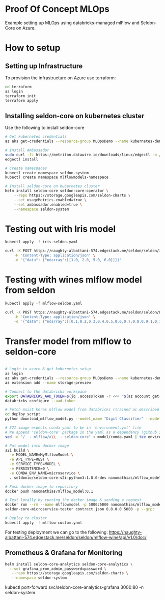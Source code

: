 # Proof Of Concept MLOps

Example setting up MLOps using databricks-managed mlFlow and Seldon-Core on Azure.

# How to setup

## Setting up Infrastructure

To provision the infrastructure on Azure use terraform:

```bash
cd terraform
az login
terraform init
terraform apply
```

## Installing seldon-core on kubernetes cluster

Use the following to install seldon-core

```bash
# Get kubernetes credentials
az aks get-credentials --resource-group MLOpsDemo --name kubernetes-demo

# Install Ambassador
sudo curl -fL https://metriton.datawire.io/downloads/linux/edgectl -o /usr/local/bin/edgectl && sudo chmod a+x /usr/local/bin/edgectl
edgectl install

# Create namespaces
kubectl create namespace seldon-system
kubectl create namespace mlflowmodels-namespace

# Install seldon-core on kubernetes cluster
helm install seldon-core seldon-core-operator \
    --repo https://storage.googleapis.com/seldon-charts \
    --set usageMetrics.enabled=true \
    --set ambassador.enabled=true \
    --namespace seldon-system
```

# Testing out with Iris model

```bash
kubectl apply -f iris-seldon.yaml

curl -X POST https://naughty-albattani-574.edgestack.me/seldon/seldon/iris-model/api/v1.0/predictions \
    -H 'Content-Type: application/json' \
    -d '{"data": {"ndarray":[[1.0, 2.0, 5.0, 6.0]]}}'
```

# Testing with wines mlflow model from seldon

```bash
kubectl apply -f mlflow-seldon.yaml

curl -X POST https://naughty-albattani-574.edgestack.me/seldon/seldon/mlflow-wine/api/v1.0/predictions \
    -H 'Content-Type: application/json' \
    -d '{"data": {"ndarray":[[0.1,0.2,0.3,0.4,0.5,0.6,0.7,0.8,0.9,1.0,1.1]]}}'
```

# Transfer model from mlflow to seldon-core

```bash

# Login to azure & get kubernetes setup
az login
az aks get-credentials --resource-group MLOpsDemo --name kubernetes-demo
az extension add --name storage-preview

# Connect to the databricks workspace
export DATABRICKS_AAD_TOKEN=$(jq .accessToken -r <<< "$(az account get-access-token --resource 2ff814a6-3304-4ab8-85cb-cd0e6f879c1d)")
databricks configure --aad-token

# Fetch mnist keras mlflow model from databricks (trained as described in medium post)
cd deploy_script
python download_mlflow_model.py --model_name "Digit Classifier" --model_stage Production

# S2I image expects conda yaml to be in 'environment.yml' file
# We append 'seldon-core' package in the yaml as a dependency (github issue 1125)
sed -e "/  - mlflow/a\\  - seldon-core" < model/conda.yaml | tee environment.yml

# Put model into docker image
s2i build \
  -e MODEL_NAME=MyMlflowModel \
  -e API_TYPE=REST \
  -e SERVICE_TYPE=MODEL \
  -e PERSISTENCE=0 \
  -e CONDA_ENV_NAME=microservice \
  . seldonio/seldon-core-s2i-python3:1.8.0-dev nanomathias/mlflow_model:0.1

# Push docker image to repository
docker push nanomathias/mlflow_model:0.1

# Test locally by running the docker image & sending a request
docker run --rm --name mlflowmodel -p 5000:5000 nanomathias/mlflow_model:0.1
seldon-core-microservice-tester contract.json 0.0.0.0 5000 -p --grpc

# Deploy to cluster
kubectl apply -f mlflow-custom.yaml
```

For testing deployment we can go to the following:
https://naughty-albattani-574.edgestack.me/seldon/seldon/mlflow-wine/api/v1.0/doc/

## Prometheus & Grafana for Monitoring

```bash
helm install seldon-core-analytics seldon-core-analytics \
  --set grafana_prom_admin_password=password \
   --repo https://storage.googleapis.com/seldon-charts \
   --namespace seldon-system
```

kubectl port-forward svc/seldon-core-analytics-grafana 3000:80 -n seldon-system
